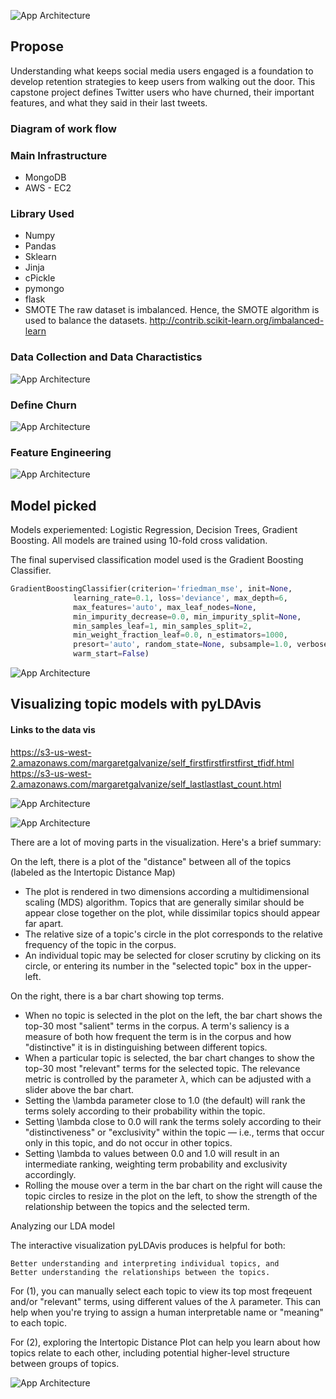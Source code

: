 ![App Architecture](https://github.com/margaretnym/Capstone-TwitterChurn/blob/master/ppt/1Margaret%20-%20Capstone2nd.png)
## Propose
Understanding what keeps social media users engaged is a foundation to develop retention strategies to keep users from walking out the door. This capstone project defines Twitter users who have churned, their important features, and what they said in their last tweets.

### Diagram of work flow 

### Main Infrastructure
- MongoDB
- AWS - EC2

### Library Used
- Numpy
- Pandas
- Sklearn
- Jinja
- cPickle
- pymongo
- flask
- SMOTE The raw dataset is imbalanced. Hence, the SMOTE algorithm is used to balance the datasets.
http://contrib.scikit-learn.org/imbalanced-learn 

### Data Collection and Data Charactistics
![App Architecture](https://github.com/margaretnym/Capstone-TwitterChurn/blob/master/ppt/2Margaret%20-%20Capstone2nd.png)

### Define Churn
![App Architecture](https://github.com/margaretnym/Capstone-TwitterChurn/blob/master/ppt/3Margaret%20-%20Capstone.png)

### Feature Engineering
![App Architecture](https://github.com/margaretnym/Capstone-TwitterChurn/blob/master/ppt/Screen%20Shot%202017-10-04%20at%204.12.10%20PM.png)

## Model picked
Models experiemented: Logistic Regression, Decision Trees, Gradient Boosting. 
All models are trained using 10-fold cross validation.

The final supervised classification model used is the Gradient Boosting Classifier.
```python
GradientBoostingClassifier(criterion='friedman_mse', init=None,
              learning_rate=0.1, loss='deviance', max_depth=6,
              max_features='auto', max_leaf_nodes=None,
              min_impurity_decrease=0.0, min_impurity_split=None,
              min_samples_leaf=1, min_samples_split=2,
              min_weight_fraction_leaf=0.0, n_estimators=1000,
              presort='auto', random_state=None, subsample=1.0, verbose=0,
              warm_start=False)

```

![App Architecture](https://github.com/margaretnym/Capstone-TwitterChurn/blob/master/ppt/5Margaret%20-%20Capstone.png)



## Visualizing topic models with pyLDAvis

#### Links to the data vis
https://s3-us-west-2.amazonaws.com/margaretgalvanize/self_firstfirstfirstfirst_tfidf.html
https://s3-us-west-2.amazonaws.com/margaretgalvanize/self_lastlastlast_count.html


![App Architecture](https://github.com/margaretnym/Capstone-TwitterChurn/blob/master/ppt/6Margaret%20-%20Capstone.png)

![App Architecture](https://github.com/margaretnym/Capstone-TwitterChurn/blob/master/ppt/6.5Margaret%20-%20Capstone.png)

There are a lot of moving parts in the visualization. Here's a brief summary:

On the left, there is a plot of the "distance" between all of the topics (labeled as the Intertopic Distance Map)
- The plot is rendered in two dimensions according a multidimensional scaling (MDS) algorithm. Topics that are generally similar should be appear close together on the plot, while dissimilar topics should appear far apart.
- The relative size of a topic's circle in the plot corresponds to the relative frequency of the topic in the corpus.
- An individual topic may be selected for closer scrutiny by clicking on its circle, or entering its number in the "selected topic" box in the upper-left.

On the right, there is a bar chart showing top terms.
- When no topic is selected in the plot on the left, the bar chart shows the top-30 most "salient" terms in the corpus. A term's saliency is a measure of both how frequent the term is in the corpus and how "distinctive" it is in distinguishing between different topics.
- When a particular topic is selected, the bar chart changes to show the top-30 most "relevant" terms for the selected topic. The relevance metric is controlled by the parameter $\lambda$, which can be adjusted with a slider above the bar chart.
- Setting the \lambda parameter close to 1.0 (the default) will rank the terms solely according to their probability within the topic.
- Setting \lambda close to 0.0 will rank the terms solely according to their "distinctiveness" or "exclusivity" within the topic — i.e., terms that occur only in this topic, and do not occur in other topics.
- Setting \lambda to values between 0.0 and 1.0 will result in an intermediate ranking, weighting term probability and exclusivity accordingly.
- Rolling the mouse over a term in the bar chart on the right will cause the topic circles to resize in the plot on the left, to show the strength of the relationship between the topics and the selected term.



Analyzing our LDA model

The interactive visualization pyLDAvis produces is helpful for both:

    Better understanding and interpreting individual topics, and
    Better understanding the relationships between the topics.

For (1), you can manually select each topic to view its top most freqeuent and/or "relevant" terms, using different values of the $\lambda$ parameter. This can help when you're trying to assign a human interpretable name or "meaning" to each topic.

For (2), exploring the Intertopic Distance Plot can help you learn about how topics relate to each other, including potential higher-level structure between groups of topics.



![App Architecture](https://github.com/margaretnym/Capstone-TwitterChurn/blob/master/ppt/8Margaret%20-%20Capstone.png)



